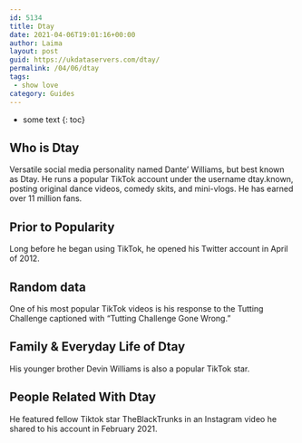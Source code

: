 ```yaml
---
id: 5134
title: Dtay
date: 2021-04-06T19:01:16+00:00
author: Laima
layout: post
guid: https://ukdataservers.com/dtay/
permalink: /04/06/dtay
tags:
 - show love
category: Guides
---
```


* some text
{: toc}


## Who is Dtay
                  
                  
                  
Versatile social media personality named Dante&#8217; Williams, but best known as Dtay. He runs a popular TikTok account under the username dtay.known, posting original dance videos, comedy skits, and mini-vlogs. He has earned over 11 million fans. 
                  
              
            
              
            
                
                
                
## Prior to Popularity
                  
                  
                  
Long before he began using TikTok, he opened his Twitter account in April of 2012. 
                  
              
            
              
            
                
                
                
## Random data
                  
                  
                  
One of his most popular TikTok videos is his response to the Tutting Challenge captioned with &#8220;Tutting Challenge Gone Wrong.&#8221; 
                  
              
            
              
            
                
                
                
## Family & Everyday Life of Dtay
                  
                  
                  
His younger brother Devin Williams is also a popular TikTok star. 
                  
              
            
              
            
                
                
                
## People Related With Dtay
                  
                  
                  
He featured fellow Tiktok star TheBlackTrunks in an Instagram video he shared to his account in February 2021.
                  
              
            
              
            
                
              
            
              
              
            
            
              
            
          
          
          
